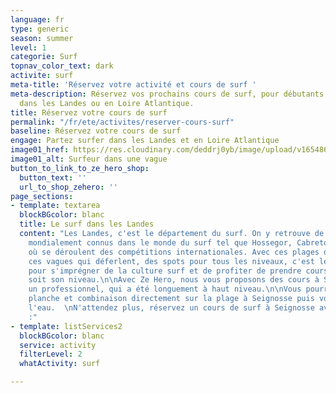 ```yaml
---
language: fr
type: generic
season: summer
level: 1
categorie: Surf
topnav_color_text: dark
activite: surf
meta-title: 'Réservez votre activité et cours de surf '
meta-description: Réservez vos prochains cours de surf, pour débutants ou confirmé,
  dans les Landes ou en Loire Atlantique.
title: Réservez votre cours de surf
permalink: "/fr/ete/activites/reserver-cours-surf"
baseline: Réservez votre cours de surf
engage: Partez surfer dans les Landes et en Loire Atlantique
image01_href: https://res.cloudinary.com/deddrj0yb/image/upload/v1654866868/website/summer/ting-tse-wang-lc6kX5PyWT8-unsplash.jpg
image01_alt: Surfeur dans une vague
button_to_link_to_ze_hero_shop:
  button_text: ''
  url_to_shop_zehero: ''
page_sections:
- template: textarea
  blockBGcolor: blanc
  title: Le surf dans les Landes
  content: "Les Landes, c'est le département du surf. On y retrouve de nombreux spots
    mondialement connus dans le monde du surf tel que Hossegor, Cabreton, Seignosse,
    où se déroulent des compétitions internationales. Avec ces plages de sable infinies,
    ces vagues qui déferlent, des spots pour tous les niveaux, c'est le lieu idéal
    pour s'imprégner de la culture surf et de profiter de prendre cours, quel que
    soit son niveau.\n\nAvec Ze Hero, nous vous proposons des cours à Seignosse avec
    un professionnel, qui a été longuement à haut niveau.\n\nVous pourrez louer votre
    planche et combinaison directement sur la plage à Seignosse puis vous mettre à
    l'eau.  \nN'attendez plus, réservez un cours de surf à Seignosse avec Morgan d'Avezac
    :"
- template: listServices2
  blockBGcolor: blanc
  service: activity
  filterLevel: 2
  whatActivity: surf

---
```

